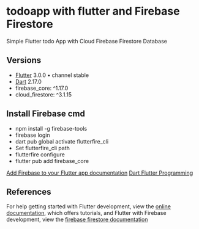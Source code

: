 # todoapp with flutter and Firebase Firestore

Simple Flutter todo App with Cloud Firebase Firestore Database

## Versions
- [Flutter](https://flutter.dev/) 3.0.0 • channel stable
- [Dart](https://dart.dev/) 2.17.0
-  firebase_core: ^1.17.0
-  cloud_firestore: ^3.1.15

## Install Firebase cmd
- npm install -g firebase-tools
- firebase login
- dart pub global activate flutterfire_cli
- Set flutterfire_cli path
- flutterfire configure
- flutter pub add firebase_core

[Add Firebase to your Flutter app documentation](https://firebase.google.com/docs/flutter/setup?platform=android)
[Dart Flutter Programming](https://firebase.google.com/docs/firestore/quickstart#dart_4)

## References
For help getting started with Flutter development, view the
[online documentation](https://docs.flutter.dev/), which offers tutorials, and Flutter with Firebase development, view the
[firebase firestore documentation](https://firebase.google.com/docs/firestore/quickstart#dart)
